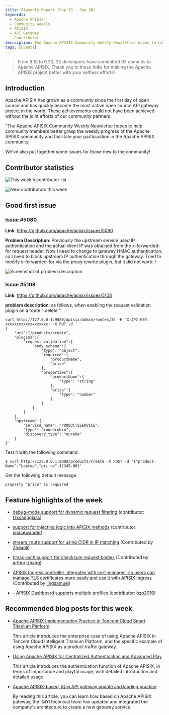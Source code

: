 ```yaml
---
title: Biweekly Report (Sep 13 - Sep 30)
keywords:
  - Apache APISIX
  - Community Weekly
  - APISIX
  - API Gateway
  - Contributor
description: The Apache APISIX Community Weekly Newsletter hopes to help community members better understand the weekly progress of the Apache APISIX community and facilitate your participation in the Apache APISIX community.
tags: [Events]
---
```


> From 9.13 to 9.30, 32 developers have committed 93 commits to Apache APISIX. Thank you to these folks for making the Apache APISIX project better with your selfless efforts!

<!--truncate-->

## Introduction

Apache APISIX has grown as a community since the first day of open source and has quickly become the most active open source API gateway project in the world. These achievements could not have been achieved without the joint efforts of our community partners.

"The Apache APISIX Community Weekly Newsletter hopes to help community members better grasp the weekly progress of the Apache APISIX community and facilitate your participation in the Apache APISIX community.

We've also put together some issues for those new to the community!

## Contributor statistics

![This week's contributor list](https://static.apiseven.com/202108/1632907894918-c455f40e-a175-4944-8fac-11c590d43786.jpg)

![New contributors this week](https://static.apiseven.com/202108/1632908362102-b0b665e2-f37f-4a82-b8a3-68914925b565.jpg)

## Good first issue

### Issue #5080

**Link**: https://github.com/apache/apisix/issues/5080

**Problem Description**: Previously the upstream service used IP authentication and the actual client IP was obtained from the x-forwarded-for request header. Now I need to change to gateway HMAC authentication, so I need to block upstream IP authentication through the gateway. Tried to modify x-forwarded-for via the proxy rewrite plugin, but it did not work: !

![Screenshot of problem description](https://static.apiseven.com/202108/1632799650125-14edb988-f2ad-434d-8d13-04ff3016eb5a.png)

### Issue #5108

**Link**: https://github.com/apache/apisix/issues/5108

**problem description**: as follows, when enabling the request validation plugin on a route:" delete "

```shell
curl http://127.0.0.1:9080/apisix/admin/routes/35 -H 'X-API-KEY: xxxxxxxxxxxxxxxxxxx' -X PUT -d '
{
    "uri":"/products/create",
    "plugins":{
        "request-validation":{
            "body_schema":{
                "type": "object",
                "required":[
                    "productName",
                    "price"
                ],
                "properties":{
                    "productName":{
                        "type": "string"
                    },
                    "price":{
                        "type": "number"
                    }
                }
            }
        }
    },
    "upstream":{
        "service_name": "PRODUCTSSERVICE",
        "type": "roundrobin",
        "discovery_type": "eureka"
    }
}'
```

Test it with the following command:

```shell
$ curl http://127.0.0.1:9080/products/create -X POST -d '{"product-Name":"Laptop","pri-ce":12345.00}'
```

Get the following default message.

```shell
property "price" is required
```

## Feature highlights of the week

- [debug-mode support for dynamic request filtering](https://github.com/apache/apisix/pull/5012) (contributor: [tzssangglass](https://github.com/tzssangglass))

- [support for injecting logic into APISIX methods](https://github.com/apache/apisix/pull/5068) (contributor: [spacewander](https://github.com/spacewander))

- [stream_route support for using CIDR in IP matching](https://github.com/apache/apisix/pull/4980) (Contributed by [Zheaoli](https://github.com/Zheaoli))

- [hmac-auth support for checksum request bodies](https://github.com/apache/apisix/pull/5038) (Contributed by [arthur-zhang](https://github.com/arthur-zhang))

- [APISIX Ingress controller integrates with cert-manager, so users can manage TLS certificates more easily and use it with APISIX Ingress](https://github.com/apache/apisix-ingress-controller/pull/685) (Contributed by [lingsamuel](https://github.com/lingsamuel))

- [- APISIX Dashboard supports multiple profiles](https://github.com/apache/apisix-dashboard/pull/1946) (contributor: [bzp2010](https://github.com/bzp2010))

## Recommended blog posts for this week

- [Apache APISIX Implementation Practice in Tencent Cloud Smart Titanium Platform](http://apisix.apache.org/blog/2021/09/16/tencent-cloud).

  This article introduces the enterprise case of using Apache APISIX in Tencent Cloud Intelligent Titanium Platform, and the specific example of using Apache APISIX as a product traffic gateway.

- [Using Apache APISIX for Centralized Authentication and Advanced Play](http://apisix.apache.org/blog/2021/09/07/how-to-use-apisix-auth)

  This article introduces the authentication function of Apache APISIX, in terms of importance and playful usage, with detailed introduction and detailed usage.

- [Apache APISIX-based, iQiyi API gateway update and landing practice](http://apisix.apache.org/blog/2021/09/07/iQIYI-usercase)

  By reading this article, you can learn how based on Apache APISIX gateway, the iQiYi technical team has updated and integrated the company's architecture to create a new gateway service.
